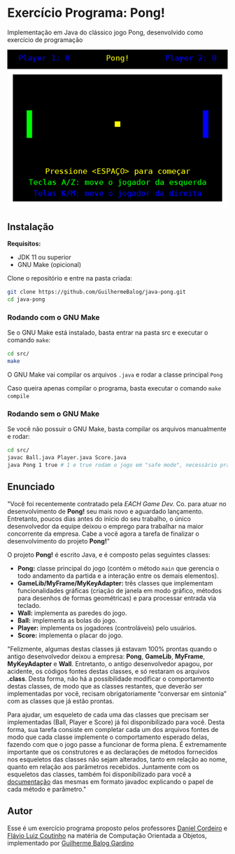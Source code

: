 # Exercício Programa: Pong!

Implementação em Java do clássico jogo Pong, desenvolvido como exercício de programação

![Pong!](pong.gif)

## Instalação

**Requisitos:**

- JDK 11 ou superior
- GNU Make (opicional)

Clone o repositório e entre na pasta criada:

```bash
git clone https://github.com/GuilhermeBalog/java-pong.git
cd java-pong
```
### Rodando com o GNU Make

Se o GNU Make está instalado, basta entrar na pasta src e executar o comando `make`:

```bash
cd src/
make
```

O GNU Make vai compilar os arquivos `.java` e rodar a classe principal `Pong`

Caso queira apenas compilar o programa, basta executar o comando `make compile`

### Rodando sem o GNU Make

Se você não possuir o GNU Make, basta compilar os arquivos manualmente e rodar:

```bash
cd src/ 
javac Ball.java Player.java Score.java
java Pong 1 true # 1 e true rodam o jogo em "safe mode", necessário pra rodar em algumas distribuições Linux
```

## Enunciado

"Você foi recentemente contratado pela *EACH Game Dev.* Co. para atuar no desenvolvimento de **Pong!** seu mais novo e aguardado lançamento. 
Entretanto, poucos dias antes do início do seu trabalho, o único desenvolvedor da equipe deixou o emprego para trabalhar na maior concorrente da empresa. 
Cabe a você agora a tarefa de finalizar o desenvolvimento do projeto **Pong!**"

O projeto **Pong!** é escrito Java, e é composto pelas seguintes classes:

- **Pong:** classe principal do jogo (contém o método `main` que gerencia o todo andamento da partida e a interação entre os demais elementos).
- **GameLib/MyFrame/MyKeyAdapter:** três classes que implementam funcionalidades gráficas (criação de janela em modo gráfico, métodos para desenhos de formas geométricas) e para processar entrada via teclado.
- **Wall:** implementa as paredes do jogo.
- **Ball:** implementa as bolas do jogo.
- **Player:** implementa os jogadores (controláveis) pelo usuários.
- **Score:** implementa o placar do jogo.

"Felizmente, algumas destas classes já estavam 100% prontas quando o antigo desenvolvedor deixou a empresa: **Pong**, **GameLib**, **MyFrame**, **MyKeyAdapter** e **Wall**. Entretanto, o antigo desenvolvedor apagou, por acidente, os códigos fontes destas classes, e só restaram os arquivos **.class**. Desta forma, não há a possibilidade modificar o comportamento destas classes, de modo que as classes restantes, que deverão ser implementadas por você,  recisam obrigatoriamente “conversar em sintonia” com as classes que já estão prontas.

Para ajudar, um esqueleto de cada uma das classes que precisam ser implementadas (Ball, Player e Score) já foi disponibilizado para você. Desta  forma, sua tarefa consiste em completar cada um dos arquivos fontes de modo que cada classe implemente o comportamento esperado delas, fazendo com que o jogo passe a funcionar de forma plena. É extremamente importante que os construtores e as declarações de métodos fornecidos nos esqueletos das classes não sejam alterados, tanto em relação ao nome, quanto em relação aos parâmetros recebidos. Juntamente com os esqueletos das classes, também foi disponibilizado para você a [documentação](https://guilhermebalog.github.io/java-pong) das mesmas em formato javadoc explicando o papel de cada método e parâmetro."

## Autor

Esse é um exercício programa proposto pelos professores [Daniel Cordeiro](http://www.each.usp.br/dc/) e [Flávio Luiz Coutinho](http://lattes.cnpq.br/3100288618568772) na matéria de Computação Orientada a Objetos, implementado por [Guilherme Balog Gardino](https://github.com/GuilhermeBalog)
